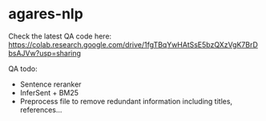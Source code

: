 # agares-nlp
Check the latest QA code here: https://colab.research.google.com/drive/1fgTBqYwHAtSsE5bzQXzVgK7BrDbsAJVw?usp=sharing

QA todo:
  - Sentence reranker
  - InferSent + BM25
  - Preprocess file to remove redundant information including titles, references...
